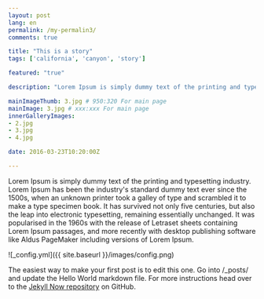 ```yaml
---
layout: post
lang: en
permalink: /my-permalin3/
comments: true

title: "This is a story"
tags: ['california', 'canyon', 'story']

featured: "true"

description: "Lorem Ipsum is simply dummy text of the printing and typesetting industry. Lorem Ipsum has been the industry's standard dummy text ever since the 1500s, when an unknown printer took a galley of type and scrambled it to make a type specimen book."

mainImageThumb: 3.jpg # 950:320 For main page
mainImage: 3.jpg # xxx:xxx For main page
innerGalleryImages:
- 2.jpg
- 3.jpg
- 4.jpg

date: 2016-03-23T10:20:00Z

---
```


Lorem Ipsum is simply dummy text of the printing and typesetting industry. Lorem Ipsum has been the industry's standard dummy text ever since the 1500s, when an unknown printer took a galley of type and scrambled it to make a type specimen book. It has survived not only five centuries, but also the leap into electronic typesetting, remaining essentially unchanged. It was popularised in the 1960s with the release of Letraset sheets containing Lorem Ipsum passages, and more recently with desktop publishing software like Aldus PageMaker including versions of Lorem Ipsum.

![_config.yml]({{ site.baseurl }}/images/config.png)

The easiest way to make your first post is to edit this one. Go into /_posts/ and update the Hello World markdown file. For more instructions head over to the [Jekyll Now repository](https://github.com/barryclark/jekyll-now) on GitHub.
